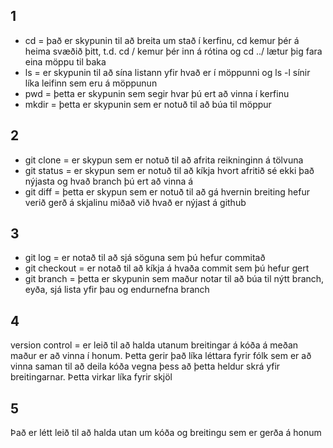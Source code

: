 ## 1
+ cd = það er skypunin til að breita um stað í kerfinu, cd kemur þér á heima svæðið þitt, t.d. cd / kemur þér inn á rótina og cd ../ lætur þig fara eina möppu til baka
+ ls = er skypunin til að sína listann yfir hvað er í möppunni og ls -l sínir líka leifinn sem eru á möppunun
+ pwd = þetta er skypunin sem segir hvar þú ert að vinna í kerfinu
+ mkdir = þetta er skypunin sem er notuð til að búa til möppur

## 2
+ git clone = er skypun sem er notuð til að afrita reikninginn á tölvuna
+ git status = er skypun sem er notuð til að kíkja hvort afritið sé ekki það nýjasta og hvað branch þú ert að vinna á
+ git diff = þetta er skypun sem er notuð til að gá hvernin breiting hefur verið gerð á skjalinu miðað við hvað er nýjast á github

## 3
+ git log = er notað til að sjá söguna sem þú hefur commitað
+ git checkout = er notað til að kíkja á hvaða commit sem þú hefur gert
+ git branch = þetta er skypunin sem maður notar til að búa til nýtt branch, eyða, sjá lista yfir þau og endurnefna branch

## 4
version control = er leið til að halda utanum breitingar á kóða á meðan maður er að vinna í honum. Þetta gerir það líka léttara fyrir fólk sem er að vinna saman til að deila kóða vegna þess að þetta heldur skrá yfir breitingarnar. Þetta virkar líka fyrir skjöl

## 5
Það er létt leið til að halda utan um kóða og breitingu sem er gerða á honum